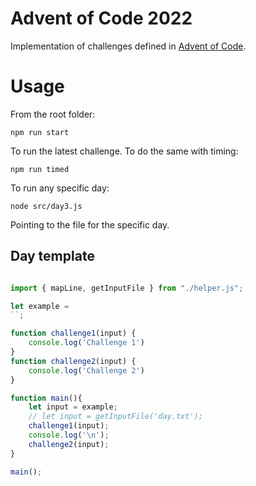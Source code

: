 # Advent of Code 2022

Implementation of challenges defined in [Advent of Code](https://adventofcode.com/2022).

# Usage
From the root folder:

 `npm run start`

To run the latest challenge.
To do the same with timing:

 `npm run timed`

To run any specific day:

`node src/day3.js`

Pointing to the file for the specific day.


## Day template
```javascript

import { mapLine, getInputFile } from "./helper.js";

let example =
``;

function challenge1(input) {
    console.log('Challenge 1')
}
function challenge2(input) {
    console.log('Challenge 2')
}

function main(){
    let input = example;
    // let input = getInputFile('day.txt');
    challenge1(input);
    console.log('\n');
    challenge2(input);
}

main();
```